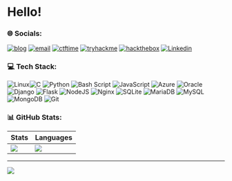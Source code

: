  # Hello!
### 🌐 Socials:

[![blog](https://img.shields.io/badge/My%20Portfolio-111827?logo=portfolio&logoColor=white)](https://redtrib3.in/)
[![email](https://img.shields.io/badge/ProtonMail-231850?logo=gmail&logoColor=white)](mailto:redtrib3@protonmail.com) 
[![ctftime](https://img.shields.io/badge/CTFTIME-E3000B?logo=ctftime&logoColor=white)](https://ctftime.org/user/158251) 
[![tryhackme](https://img.shields.io/badge/TryHackMe-212C42?logo=tryhackme&logoColor=white)](https://tryhackme.com/r/p/redtrib3) 
[![hackthebox](https://img.shields.io/badge/Hackthebox-A2EF08?logo=hackthebox&logoColor=black)](https://app.hackthebox.com/profile/409987) 
[![Linkedin](https://img.shields.io/badge/LinkedIn-1469C7?logo=linkedin&logoColor=black)](https://www.linkedin.com/in/anirudh-krishnaprasad
) 

### 💻 Tech Stack:
![Linux](https://img.shields.io/badge/linux-fcba03.svg?style=flat&logo=linux&logoColor=black)![C](https://img.shields.io/badge/-%2300599C.svg?style=flat&logo=c&logoColor=white) ![Python](https://img.shields.io/badge/python-3670A0?style=flat&logo=python&logoColor=ffdd54) ![Bash Script](https://img.shields.io/badge/bash_script-%23121011.svg?style=flat&logo=gnu-bash&logoColor=white) ![JavaScript](https://img.shields.io/badge/javascript-%23323330.svg?style=flat&logo=javascript&logoColor=%23F7DF1E) ![Azure](https://img.shields.io/badge/azure-%230072C6.svg?style=flat&logo=microsoftazure&logoColor=white) ![Oracle](https://img.shields.io/badge/Oracle-F80000?style=flat&logo=oracle&logoColor=white) ![Django](https://img.shields.io/badge/django-%23092E20.svg?style=flat&logo=django&logoColor=white) ![Flask](https://img.shields.io/badge/flask-%23000.svg?style=flat&logo=flask&logoColor=white) ![NodeJS](https://img.shields.io/badge/node.js-6DA55F?style=flat&logo=node.js&logoColor=white) ![Nginx](https://img.shields.io/badge/nginx-%23009639.svg?style=flat&logo=nginx&logoColor=white) ![SQLite](https://img.shields.io/badge/sqlite-%2307405e.svg?style=flat&logo=sqlite&logoColor=white) ![MariaDB](https://img.shields.io/badge/MariaDB-003545?style=flat&logo=mariadb&logoColor=white) ![MySQL](https://img.shields.io/badge/mysql-4479A1.svg?style=flat&logo=mysql&logoColor=white) ![MongoDB](https://img.shields.io/badge/MongoDB-%234ea94b.svg?style=flat&logo=mongodb&logoColor=white) ![Git](https://img.shields.io/badge/git-%23F05033.svg?style=flat&logo=git&logoColor=white)


### 📊 GitHub Stats:
| Stats | Languages |
|--------|----------|
| ![](https://github-readme-stats.vercel.app/api?username=redtrib3&theme=dark&hide_border=true&include_all_commits=true&count_private=true) | ![](https://github-readme-stats.vercel.app/api/top-langs/?username=redtrib3&theme=dark&hide_border=true&include_all_commits=true&count_private=true&layout=compact) |

---
[![](https://visitcount.itsvg.in/api?id=redtrib3&icon=0&color=0)](https://visitcount.itsvg.in)
